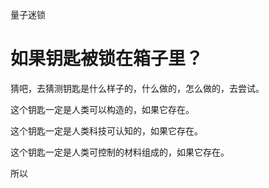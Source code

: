 量子迷锁

# 如果钥匙被锁在箱子里？

猜吧，去猜测钥匙是什么样子的，什么做的，怎么做的，去尝试。

这个钥匙一定是人类可以构造的，如果它存在。

这个钥匙一定是人类科技可认知的，如果它存在。

这个钥匙一定是人类可控制的材料组成的，如果它存在。

所以
